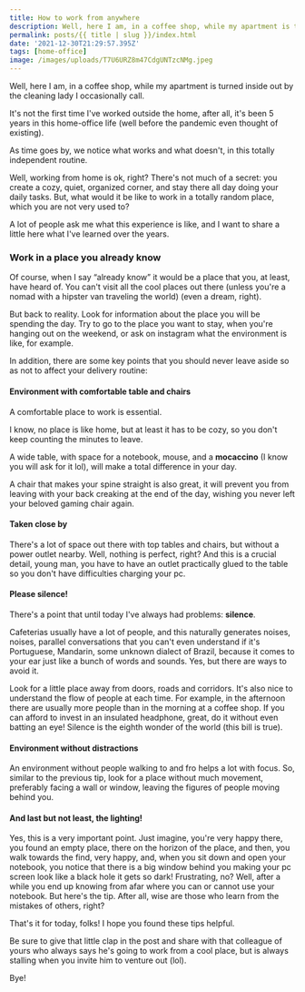 ```yaml
---
title: How to work from anywhere
description: Well, here I am, in a coffee shop, while my apartment is turned inside out by the cleaning lady I occasionally call.
permalink: posts/{{ title | slug }}/index.html
date: '2021-12-30T21:29:57.395Z'
tags: [home-office]
image: /images/uploads/T7U6URZ8m47CdgUNTzcNMg.jpeg
---
```


Well, here I am, in a coffee shop, while my apartment is turned inside out by the cleaning lady I occasionally call.

It's not the first time I've worked outside the home, after all, it's been 5 years in this home-office life (well before the pandemic even thought of existing).

As time goes by, we notice what works and what doesn't, in this totally independent routine.

Well, working from home is ok, right? There's not much of a secret: you create a cozy, quiet, organized corner, and stay there all day doing your daily tasks. But, what would it be like to work in a totally random place, which you are not very used to?

A lot of people ask me what this experience is like, and I want to share a little here what I've learned over the years.

### Work in a place you already know

Of course, when I say “already know” it would be a place that you, at least, have heard of. You can't visit all the cool places out there (unless you're a nomad with a hipster van traveling the world) (even a dream, right).

But back to reality. Look for information about the place you will be spending the day. Try to go to the place you want to stay, when you're hanging out on the weekend, or ask on instagram what the environment is like, for example.

In addition, there are some key points that you should never leave aside so as not to affect your delivery routine:

#### Environment with comfortable table and chairs

A comfortable place to work is essential.

I know, no place is like home, but at least it has to be cozy, so you don't keep counting the minutes to leave.

A wide table, with space for a notebook, mouse, and a **mocaccino** (I know you will ask for it lol), will make a total difference in your day.

A chair that makes your spine straight is also great, it will prevent you from leaving with your back creaking at the end of the day, wishing you never left your beloved gaming chair again.

#### Taken close by

There's a lot of space out there with top tables and chairs, but without a power outlet nearby. Well, nothing is perfect, right? And this is a crucial detail, young man, you have to have an outlet practically glued to the table so you don't have difficulties charging your pc.

#### Please silence!

There's a point that until today I've always had problems: **silence**.

Cafeterias usually have a lot of people, and this naturally generates noises, noises, parallel conversations that you can't even understand if it's Portuguese, Mandarin, some unknown dialect of Brazil, because it comes to your ear just like a bunch of words and sounds. Yes, but there are ways to avoid it.

Look for a little place away from doors, roads and corridors. It's also nice to understand the flow of people at each time. For example, in the afternoon there are usually more people than in the morning at a coffee shop. If you can afford to invest in an insulated headphone, great, do it without even batting an eye! Silence is the eighth wonder of the world (this bill is true).

#### Environment without distractions

An environment without people walking to and fro helps a lot with focus. So, similar to the previous tip, look for a place without much movement, preferably facing a wall or window, leaving the figures of people moving behind you.

#### And last but not least, the lighting!

Yes, this is a very important point. Just imagine, you're very happy there, you found an empty place, there on the horizon of the place, and then, you walk towards the find, very happy, and, when you sit down and open your notebook, you notice that there is a big window behind you making your pc screen look like a black hole it gets so dark! Frustrating, no? Well, after a while you end up knowing from afar where you can or cannot use your notebook. But here's the tip. After all, wise are those who learn from the mistakes of others, right?

That's it for today, folks! I hope you found these tips helpful.

Be sure to give that little clap in the post and share with that colleague of yours who always says he's going to work from a cool place, but is always stalling when you invite him to venture out (lol).

Bye!